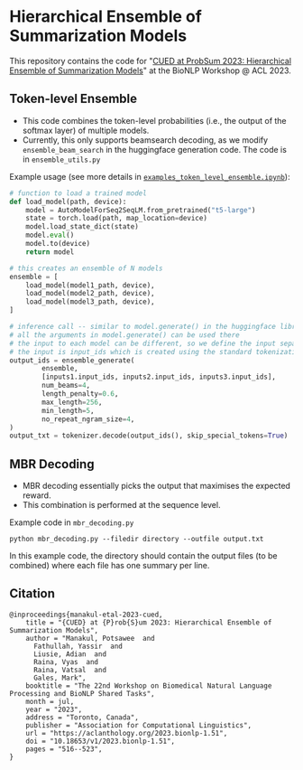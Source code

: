 # Hierarchical Ensemble of Summarization Models
This repository contains the code for "[CUED at ProbSum 2023: Hierarchical Ensemble of Summarization Models](https://aclanthology.org/2023.bionlp-1.51/)" at the BioNLP Workshop @ ACL 2023.

## Token-level Ensemble
- This code combines the token-level probabilities (i.e., the output of the softmax layer) of multiple models.
- Currently, this only supports beamsearch decoding, as we modify `ensemble_beam_search` in the huggingface generation code. The code is in `ensemble_utils.py`

Example usage (see more details in [```examples_token_level_ensemble.ipynb```](examples_token_level_ensemble.ipynb)):

```python
# function to load a trained model
def load_model(path, device):
    model = AutoModelForSeq2SeqLM.from_pretrained("t5-large")
    state = torch.load(path, map_location=device)
    model.load_state_dict(state)
    model.eval()
    model.to(device)
    return model

# this creates an ensemble of N models   
ensemble = [
    load_model(model1_path, device),
    load_model(model2_path, device),
    load_model(model3_path, device),
]

# inference call -- similar to model.generate() in the huggingface library
# all the arguments in model.generate() can be used there
# the input to each model can be different, so we define the input separately
# the input is input_ids which is created using the standard tokenization process
output_ids = ensemble_generate(
        ensemble,
        [inputs1.input_ids, inputs2.input_ids, inputs3.input_ids],
        num_beams=4,
        length_penalty=0.6,
        max_length=256,
        min_length=5,
        no_repeat_ngram_size=4,
)
output_txt = tokenizer.decode(output_ids(), skip_special_tokens=True)
```

## MBR Decoding
- MBR decoding essentially picks the output that maximises the expected reward.
- This combination is performed at the sequence level.

Example code in `mbr_decoding.py`

```
python mbr_decoding.py --filedir directory --outfile output.txt
```

In this example code, the directory should contain the output files (to be combined) where each file has one summary per line.


## Citation
```
@inproceedings{manakul-etal-2023-cued,
    title = "{CUED} at {P}rob{S}um 2023: Hierarchical Ensemble of Summarization Models",
    author = "Manakul, Potsawee  and
      Fathullah, Yassir  and
      Liusie, Adian  and
      Raina, Vyas  and
      Raina, Vatsal  and
      Gales, Mark",
    booktitle = "The 22nd Workshop on Biomedical Natural Language Processing and BioNLP Shared Tasks",
    month = jul,
    year = "2023",
    address = "Toronto, Canada",
    publisher = "Association for Computational Linguistics",
    url = "https://aclanthology.org/2023.bionlp-1.51",
    doi = "10.18653/v1/2023.bionlp-1.51",
    pages = "516--523",
}
```
